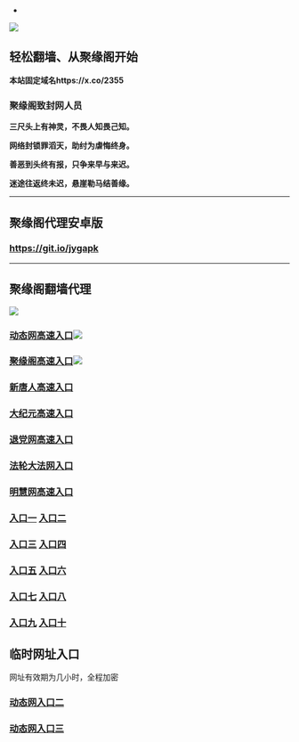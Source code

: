 * 
![](https://raw.githubusercontent.com/hao369/a/master/j.jpg)



## 轻松翻墙、从聚缘阁开始

**本站固定域名https://x.co/2355**

### 聚缘阁致封网人员

**三尺头上有神灵，不畏人知畏己知。**

**网络封锁罪滔天，助纣为虐悔终身。**

**善恶到头终有报，只争来早与来迟。**

**迷途往返终未迟，悬崖勒马结善缘。**

***



##  聚缘阁代理安卓版

### https://git.io/jygapk


***



## 聚缘阁翻墙代理 

![](https://raw.githubusercontent.com/hao369/a/master/wx2.jpg)


### [动态网高速入口](https://9xqzxy8po5.execute-api.us-east-1.amazonaws.com/pq/?id=2)![](https://raw.githubusercontent.com/hao369/a/master/jygdl.gif)

### [聚缘阁高速入口](https://lreqnycn56.execute-api.ap-northeast-1.amazonaws.com/5478)![](https://raw.githubusercontent.com/hao369/a/master/jyg.gif)


### [新唐人高速入口](https://9xqzxy8po5.execute-api.us-east-1.amazonaws.com/pq/?id=5)

### [大纪元高速入口](https://9xqzxy8po5.execute-api.us-east-1.amazonaws.com/pq/?id=7)

### [退党网高速入口](https://9xqzxy8po5.execute-api.us-east-1.amazonaws.com/pq/?id=8)

### [法轮大法网入口](https://9xqzxy8po5.execute-api.us-east-1.amazonaws.com/pq/?id=15)

### [明慧网高速入口](https://9xqzxy8po5.execute-api.us-east-1.amazonaws.com/pq/?id=3)

### **[入口一](http://x.co/2244)** **[入口二](http://x.co/3824)**


### **[入口三](https://s3.eu-central-1.amazonaws.com/jyg3/index.html)**  **[入口四](https://s3-ap-southeast-1.amazonaws.com/jyg4/index.html)**

### **[入口五](https://s3.ap-south-1.amazonaws.com/jyg5/index.html)**  **[入口六](https://s3-us-west-1.amazonaws.com/jyg6/index.html)**


###  **[入口七](https://s3-us-west-2.amazonaws.com/jyg7/index.html)**  **[入口八](https://s3-eu-west-1.amazonaws.com/jyg8/index.html)**


###  **[入口九](https://s3-ap-northeast-1.amazonaws.com/jyg9/index.html)**  **[入口十](https://s3.amazonaws.com/dtw/index.html)**



## 临时网址入口 

网址有效期为几小时，全程加密

### [动态网入口二](https://x.co/ddg)

### [动态网入口三](https://x.co/ddf)



